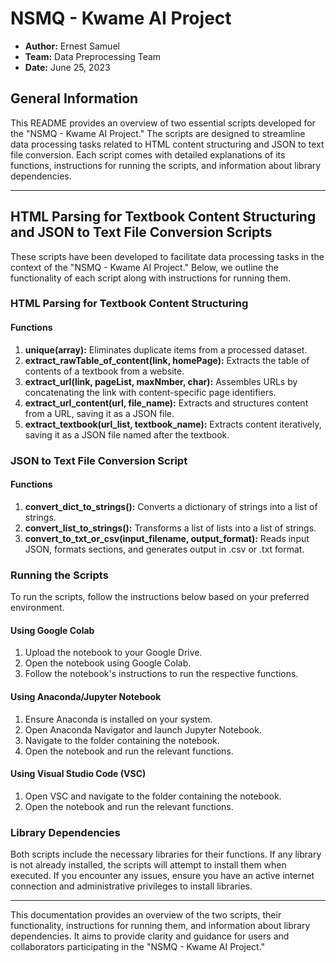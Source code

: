 # NSMQ - Kwame AI Project

- **Author:** Ernest Samuel
- **Team:** Data Preprocessing Team
- **Date:** June 25, 2023


## General Information

This README provides an overview of two essential scripts developed for the "NSMQ - Kwame AI Project." The scripts are designed to streamline data processing tasks related to HTML content structuring and JSON to text file conversion. Each script comes with detailed explanations of its functions, instructions for running the scripts, and information about library dependencies.

---

## HTML Parsing for Textbook Content Structuring and JSON to Text File Conversion Scripts

These scripts have been developed to facilitate data processing tasks in the context of the "NSMQ - Kwame AI Project." Below, we outline the functionality of each script along with instructions for running them.

### HTML Parsing for Textbook Content Structuring

#### Functions
1. **unique(array):** Eliminates duplicate items from a processed dataset.
2. **extract_rawTable_of_content(link, homePage):** Extracts the table of contents of a textbook from a website.
3. **extract_url(link, pageList, maxNmber, char):** Assembles URLs by concatenating the link with content-specific page identifiers.
4. **extract_url_content(url, file_name):** Extracts and structures content from a URL, saving it as a JSON file.
5. **extract_textbook(url_list, textbook_name):** Extracts content iteratively, saving it as a JSON file named after the textbook.


### JSON to Text File Conversion Script

#### Functions
1. **convert_dict_to_strings():** Converts a dictionary of strings into a list of strings.
2. **convert_list_to_strings():** Transforms a list of lists into a list of strings.
3. **convert_to_txt_or_csv(input_filename, output_format):** Reads input JSON, formats sections, and generates output in .csv or .txt format.


### Running the Scripts

To run the scripts, follow the instructions below based on your preferred environment.

#### Using Google Colab
1. Upload the notebook to your Google Drive.
2. Open the notebook using Google Colab.
3. Follow the notebook's instructions to run the respective functions.

#### Using Anaconda/Jupyter Notebook
1. Ensure Anaconda is installed on your system.
2. Open Anaconda Navigator and launch Jupyter Notebook.
3. Navigate to the folder containing the notebook.
4. Open the notebook and run the relevant functions.

#### Using Visual Studio Code (VSC)
1. Open VSC and navigate to the folder containing the notebook.
2. Open the notebook and run the relevant functions.

### Library Dependencies

Both scripts include the necessary libraries for their functions. If any library is not already installed, the scripts will attempt to install them when executed. If you encounter any issues, ensure you have an active internet connection and administrative privileges to install libraries.

---

This documentation provides an overview of the two scripts, their functionality, instructions for running them, and information about library dependencies. It aims to provide clarity and guidance for users and collaborators participating in the "NSMQ - Kwame AI Project."
